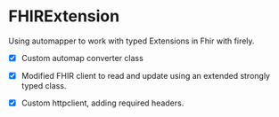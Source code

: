 # FHIRExtension
Using automapper to work with typed Extensions in Fhir with firely.

- [x] Custom automap converter class
- [x] Modified FHIR client to read and update using an extended strongly typed class.
- [x] Custom httpclient, adding required headers.

